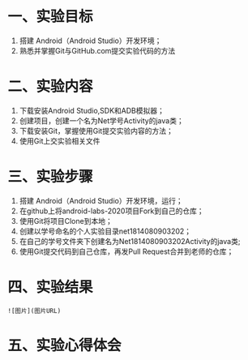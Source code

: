 # 一、实验目标
1. 搭建 Android（Android Studio）开发环境；
2. 熟悉并掌握Git与GitHub.com提交实验代码的方法  
# 二、实验内容
1. 下载安装Android Studio,SDK和ADB模拟器；
2. 创建项目，创建一个名为Net学号Activity的java类；
3. 下载安装Git，掌握使用Git提交实验内容的方法；
4. 使用Git上交实验相关文件  
# 三、实验步骤
1. 搭建 Android（Android Studio）开发环境，运行；
2. 在github上将android-labs-2020项目Fork到自己的仓库；
3. 使用Git将项目Clone到本地；
4. 创建以学号命名的个人实验目录net1814080903202；
5. 在自己的学号文件夹下创建名为Net1814080903202Activity的java类;
6. 使用Git提交代码到自己仓库，再发Pull Request合并到老师的仓库；
# 四、实验结果

```  
![图片](图片URL)
```  

# 五、实验心得体会
